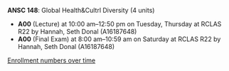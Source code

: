 **ANSC 148**: Global Health&Cultrl Diversity (4 units)

- **A00** (Lecture) at 10:00 am–12:50 pm on Tuesday, Thursday at RCLAS R22 by Hannah, Seth Donal (A16187648)
- **A00** (Final Exam) at 8:00 am–10:59 am on Saturday at RCLAS R22 by Hannah, Seth Donal (A16187648)

[Enrollment numbers over time](./ANSC148.tsv)
